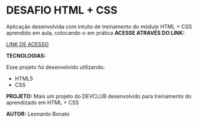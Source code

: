 
# DESAFIO HTML + CSS

Aplicação desenvolvida com intuito de treinamento do módulo HTML + CSS aprendido em aula, colocando-o em prática
**ACESSE ATRAVÉS DO LINK:**

[LINK DE ACESSO](https://leonardobonato.github.io/facil-compra/)


**TECNOLOGIAS:**

Esse projeto foi desenvolvido utilizando: 
- HTML5
- CSS



**PROJETO:**
Mais um projeto do DEVCLUB desenvolvido para treinamento do aprendizado em HTML + CSS  

**AUTOR:** Leonardo Bonato

